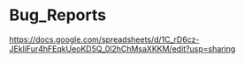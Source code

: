 # Bug_Reports
https://docs.google.com/spreadsheets/d/1C_rD6cz-JEkliFur4hFEqkUeoKD5Q_0l2hChMsaXKKM/edit?usp=sharing